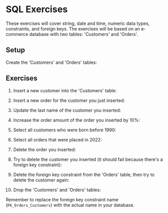 # SQL Exercises
These exercises will cover string, date and time, numeric data types, constraints, and foreign keys. 
The exercises will be based on an e-commerce database with two tables: 'Customers' and 'Orders'.
## Setup

Create the 'Customers' and 'Orders' tables:



## Exercises

1. Insert a new customer into the 'Customers' table:



2. Insert a new order for the customer you just inserted:



3. Update the last name of the customer you inserted:



4. Increase the order amount of the order you inserted by 10%:



5. Select all customers who were born before 1990:



6. Select all orders that were placed in 2022:



7. Delete the order you inserted:


8. Try to delete the customer you inserted (it should fail because there's a foreign key constraint):



9. Delete the foreign key constraint from the 'Orders' table, then try to delete the customer again:



10. Drop the 'Customers' and 'Orders' tables:



Remember to replace the foreign key constraint name (`FK_Orders_Customers`) with the actual name in your database.